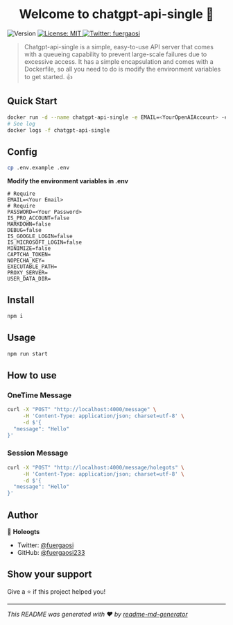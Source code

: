 <h1 align="center">Welcome to chatgpt-api-single 👋</h1>
<p>
  <img alt="Version" src="https://img.shields.io/badge/version-1.0.0-blue.svg?cacheSeconds=2592000" />
  <a href="#" target="_blank">
    <img alt="License: MIT" src="https://img.shields.io/badge/License-MIT-yellow.svg" />
  </a>
  <a href="https://twitter.com/fuergaosi" target="_blank">
    <img alt="Twitter: fuergaosi" src="https://img.shields.io/twitter/follow/fuergaosi.svg?style=social" />
  </a>
</p>

> Chatgpt-api-single is a simple, easy-to-use API server that comes with a queueing capability to prevent large-scale failures due to excessive access. It has a simple encapsulation and comes with a Dockerfile, so all you need to do is modify the environment variables to get started. :thumbsup:

## Quick Start

```sh
docker run -d --name chatgpt-api-single -e EMAIL=<YourOpenAIAccount> -e PASSWORD=<YourOpenAIAccountPassword> -p 4000:4000 -v ${PWD}/data:/app/data ghcr.io/bytemate/chatapi-single:main
# See log
docker logs -f chatgpt-api-single
```
## Config

```sh
cp .env.example .env
```


**Modify the environment variables in .env**

```dotenv
# Require
EMAIL=<Your Email>
# Require
PASSWORD=<Your Password>
IS_PRO_ACCOUNT=false
MARKDOWN=false
DEBUG=false
IS_GOOGLE_LOGIN=false
IS_MICROSOFT_LOGIN=false
MINIMIZE=false
CAPTCHA_TOKEN=
NOPECHA_KEY=
EXECUTABLE_PATH=
PROXY_SERVER=
USER_DATA_DIR=
```
## Install

```sh
npm i
```

## Usage

```sh
npm run start
```
## How to use 

### OneTime Message
```sh
curl -X "POST" "http://localhost:4000/message" \
     -H 'Content-Type: application/json; charset=utf-8' \
     -d $'{
  "message": "Hello"
}'
```
### Session Message
```sh
curl -X "POST" "http://localhost:4000/message/holegots" \
     -H 'Content-Type: application/json; charset=utf-8' \
     -d $'{
  "message": "Hello"
}'
```

## Author

👤 **Holeogts**

* Twitter: [@fuergaosi](https://twitter.com/fuergaosi)
* GitHub: [@fuergaosi233](https://github.com/fuergaosi233)

## Show your support

Give a ⭐️ if this project helped you!

***
_This README was generated with ❤️ by [readme-md-generator](https://github.com/kefranabg/readme-md-generator)_
